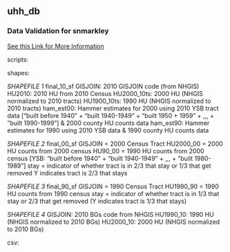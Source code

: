 ## uhh_db

### Data Validation for snmarkley
[See this Link for More Information](https://github.com/snmarkley1/HIST_HU_URB)


scripts:

shapes:

*SHAPEFILE 1*
final_10_sf
<metadata>
GISJOIN: 2010 GISJOIN code (from NHGIS)
HU2010: 2010 HU from 2010 Census
HU2000_10ts: 2000 HU (NHGIS normalized to 2010 tracts)
HU1900_10ts: 1990 HU (NHGIS normalized to 2010 tracts)
ham_est00: Hammer estimates for 2000 using 2010 YSB tract data [“built before 1940” + “built 1940-1949” + “built 1950 + 1959” + ,,, + ”built 1990-1999”] & 2000 county HU counts data
ham_est90: Hammer estimates for 1990 using 2010 YSB data & 1990 county HU counts data

*SHAPEFILE 2*
final_00_sf 
<metadata>
GISJOIN = 2000 Census Tract
HU2000_00 = 2000 HU counts from 2000 census
HU90_00 = 1990 HU counts from 2000 census [YSB: “built before 1940” + “built 1940-1949” + ,,, + ”built 1980-1989”]
stay = indicator of whether tract is in 2/3 that stay or 1/3 that get removed
Y indicates tract is 2/3 that stays


*SHAPEFILE 3*
final_90_sf
<metadata>
GISJOIN = 1990 Census Tract
HU1990_90 = 1990 HU counts from 1990 census
stay = indicator of whether tract is in 1/3 that stay or 2/3 that get removed (Y indicates tract is 1/3 that stays)
           

*SHAPEFILE 4*
<metadata>
GISJOIN: 2010 BGs code from NHGIS
HU1990_10: 1990 HU (NHGIS normalized to 2010 BGs)
HU2000_10: 2000 HU (NHGIS normalized to 2010 BGs)


csv: 